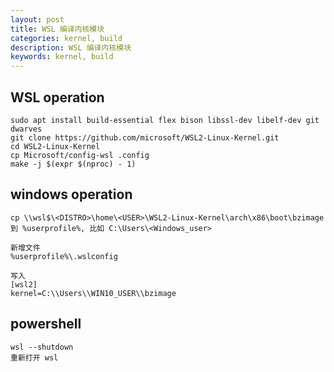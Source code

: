 ```yaml
---
layout: post
title: WSL 编译内核模块
categories: kernel, build
description: WSL 编译内核模块
keywords: kernel, build
---
```


## WSL operation

```shell
sudo apt install build-essential flex bison libssl-dev libelf-dev git dwarves
git clone https://github.com/microsoft/WSL2-Linux-Kernel.git
cd WSL2-Linux-Kernel
cp Microsoft/config-wsl .config
make -j $(expr $(nproc) - 1)
```

## windows operation

```shell
cp \\wsl$\<DISTRO>\home\<USER>\WSL2-Linux-Kernel\arch\x86\boot\bzimage 到 %userprofile%, 比如 C:\Users\<Windows_user>

新增文件
%userprofile%\.wslconfig

写入
[wsl2]
kernel=C:\\Users\\WIN10_USER\\bzimage
```

## powershell

```shell
wsl --shutdown
重新打开 wsl
```
